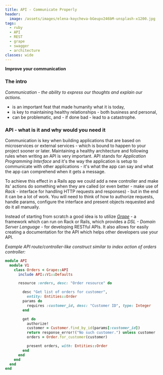 ```yaml
---
title: API - Communicate Properly
header:
  image: /assets/images/elena-koycheva-bGeupv246bM-unsplash-x1200.jpg
tags:
  - ruby
  - API
  - REST
  - grape
  - swagger
  - architecture
classes: wide
---
```


**Improve your communication**

### The intro
*Communication - the ability to express our thoughts and explain our actions.*
* is an important feat that made humanity what it is today,
* is key to maintaining healthy relationships - both business and personal,
* can be problematic, and - if done bad - lead to a catastrophe.

<!-- ![Scope mess in a model](/assets/images/rails-scopes-example.jpg) -->

### API - what is it and why would you need it
Communication is key when building applications that are based on microservices
or external services - which is bound to happen to your project sooner or later.
Maintaining a healthy architecture and following rules when writing an API is
very important. API stands for *Application Programming Interface* and it's the way
the application is setup to communicate with other applications - it's what the
app can say and what the app can comprehend when it gets a message.

To achieve this effect in a Rails app we could add a new controller and make its'
actions do something when they are called (or even better - make use of *Rack* -
interface for handling HTTP requests and responses) - but in the end it can be a
lot of work. You will need to think of how to authorize requests, handle params,
configure the interface and present objects requested and do it all manually.

Instead of starting from scratch a good idea is to utilize [*Grape*](https://github.com/ruby-grape/grape) -
a framework which can run on Rack or Rails, which provides a *DSL - Domain Server Language -*
for developing RESTful APIs. It also allows for easily creating a documentation
for the API which helps other developers use your API.

*Example API route/controller-like construct similar to index action of orders controller:*
```ruby
module API
  module V1
    class Orders < Grape::API
      include API::V1::Defaults

      resource :orders, desc: "Order resource" do

        desc "Get list of orders for customer",
          entity: Entities::Order
        params do
          requires :customer_id, desc: "Customer ID", type: Integer
        end

        get do
          authorize!
          customer = Customer.find_by_id(params[:customer_id])
          return response_error!("No such customer.") unless customer
          orders = Order.for_customer(customer)

          present orders, with: Entities::Order
        end
      end
    end
  end
end
```
